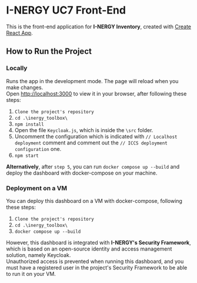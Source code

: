 # I-NERGY UC7 Front-End

This is the front-end application for **I-NERGY Inventory**, created with [Create React App](https://github.com/facebook/create-react-app).

## How to Run the Project

### Locally

Runs the app in the development mode. The page will reload when you make changes.\
Open [http://localhost:3000](http://localhost:3000) to view it in your browser, after following these steps:

1. `Clone the project's repository`
2. `cd .\inergy_toolbox\`
3. `npm install`
4. Open the file `Keycloak.js`, which is inside the `\src` folder.
5. Uncomment the configuration which is indicated with `// Localhost deployment` comment and comment out
   the `// ICCS deployment configuration` one.
6. `npm start`


**Alternatively**, after `step 5`, you can run `docker compose up --build` and deploy the dashboard with docker-compose
on your machine.

### Deployment on a VM

You can deploy this dashboard on a VM with docker-compose, following these steps:

1. `Clone the project's repository`
2. `cd .\inergy_toolbox\`
3. `docker compose up --build`

However, this dashboard is integrated with **I-NERGY's Security Framework**, which is based on an open-source identity
and access management solution, namely Keycloak.\
Unauthorized access is prevented when running this dashboard, and you must have a registered user in the project's
Security Framework to be able to run it on your VM.
